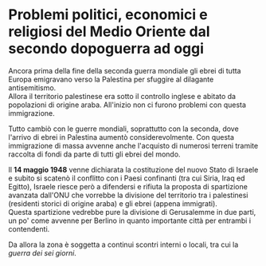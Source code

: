 # Problemi politici, economici e religiosi del Medio Oriente dal secondo dopoguerra ad oggi

Ancora prima della fine della seconda guerra mondiale gli ebrei di tutta Europa
emigravano verso la Palestina per sfuggire al dilagante antisemitismo.\
Allora il territorio palestinese era sotto il controllo inglese e abitato da
popolazioni di origine araba. All'inizio non ci furono problemi con questa
immigrazione.

Tutto cambiò con le guerre mondiali, soprattutto con la seconda, dove l'arrivo
di ebrei in Palestina aumentò considerevolmente. Con questa immigrazione di
massa avvenne anche l'acquisto di numerosi terreni tramite raccolta di fondi da
parte di tutti gli ebrei del mondo.

Il **14 maggio 1948** venne dichiarata la costituzione del nuovo Stato di
Israele e subito si scatenò il conflitto con i Paesi confinanti (tra cui Siria,
Iraq ed Egitto), Israele riesce però a difendersi e rifiuta la proposta di
spartizione avanzata dall'ONU che vorrebbe la divisione del territorio tra i
palestinesi (residenti storici di origine araba) e gli ebrei (appena
immigrati).\
Questa spartizione vedrebbe pure la divisione di Gerusalemme in due parti, un
po' come avvenne per Berlino in quanto importante città per entrambi i
contendenti.

Da allora la zona è soggetta a continui scontri interni o locali, tra cui la
*guerra dei sei giorni*.
